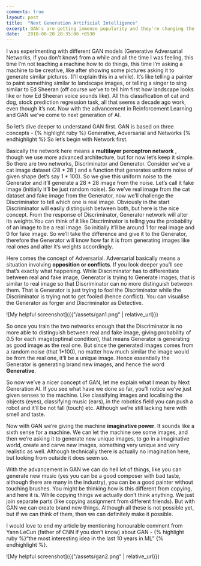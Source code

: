 ```yaml
---
comments: true
layout: post
title:  "Next Generation Artificial Intelligence"
excerpt: GAN's are getting immense popularity and they're changing the way we used to see at Artificial Intelligence
date:   2018-08-20 20:35:06 +0530
---
```


I was experimenting with different GAN models (Generative Adversarial Networks, if you don’t know) from a while and all the time I was feeling, this time I’m not teaching a machine how to do things, this time I’m asking a machine to be creative, like after showing some pictures asking it to generate similar pictures. (I’ll explain this in a while). It’s like telling a painter to paint something similar to landscape images, or telling a singer to sing similar to Ed Sheeran (off course we’ve to tell him first how landscape looks like or how Ed Sheeran voice sounds like). All this classification of cat and dog, stock prediction regression task, all that seems a decade ago work, even though it’s not. Now with the advancement in Reinforcement Learning and GAN we’ve come to next generation of AI.

So let’s dive deeper to understand  GAN first. GAN is based on three concepts - {% highlight ruby %} Generative, Adversarial and Networks {% endhighlight %}
So let’s begin with Network first.

Basically the network here means a <b>multilayer perceptron network</b> , though we use more advanced architecture, but for now let’s keep it simple. So there are two networks, Discriminator and Generator. Consider we’ve a cat image dataset (28 * 28 ) and a function that generates uniform noise of given shape (let’s say 1 * 100). So we give this uniform noise to the Generator and it’ll generate a 28 * 28 image from the noise. Let’s call it fake image (initially it’ll be just random noise). So we’ve real image from the cat dataset and fake image from the Generator, now we’ll challenge the Discriminator to tell which one is real image. Obviously in the start Discriminator will easily distinguish between both, but here is the nice concept. From the response of Discriminator, Generator network will alter its weights.You can think of it like Discriminator is telling you the probability of an image to be a real image. So initially it’ll be around 1 for real image and 0 for fake image. So we’ll take the difference and give it to the Generator, therefore the Generator will know how far it is from generating images like real ones and alter it’s weights accordingly.

Here comes the concept of Adversarial. Adversarial basically means a situation involving <b>opposition or conflicts</b>. If you look deeper you’ll see that’s exactly what happening. While Discriminator has to differentiate between real and fake image, Generator is trying to Generate images, that is similar to real image so that Discriminator can no more distinguish between them. That is Generator is just trying to fool the Discriminator while the Discriminator is trying not to get fooled (hence conflict). You can visualise the Generator as forger and Discriminator as Detective.

![My helpful screenshot]({{"/assets/gan1.png" | relative_url}})

So once you train the two networks enough that the Discriminator is no more able to distinguish between real and fake image, giving probability of 0.5 for each image(optimal condition), that means Generator is generating as good image as the real one. But since the generated images comes from a random noise (that 1*100), no matter how much similar the image would be from the real one, it’ll be a unique image. Hence essentially the Generator is generating brand new images, and hence the word <b>Generative</b>.
 
So now we’ve a nicer concept of GAN, let me explain what I mean by Next Generation AI. If you see what have we done so far, you’ll notice we’ve just given senses to the machine. Like classifying images and localising the objects (eyes), classifying music (ears), in the robotics field you can push a robot and it’ll be not fall (touch) etc. Although we’re still lacking here with smell and taste.

Now with GAN we’re giving the machine <b>imaginative power</b>. It sounds like a sixth sense for a machine. We can let the machine see some images, and then we’re asking it to generate new unique images, to go in a imaginative world, create and carve new images, something very unique and very realistic as well. Although technically there is actually no imagination here, but looking from outside it does seem so.

With the advancement in GAN we can do hell lot of things, like you can generate new music (yes you can be a good composer with bad taste, although there are many in the industry), you can be a good painter without touching brushes. You might be thinking how is this different from copying, and here it is. While copying things we actually don’t think anything. We just join separate parts (like copying assignment from different friends). But with GAN we can create brand new things. Although all these is not possible yet, but if we can think of them, then we can definitely make it possible.

I would love to end my article by mentioning honourable comment from Yann LeCun (father of CNN if you don’t know) about GAN - {% highlight ruby %}“the most interesting idea in the last 10 years in ML” {% endhighlight %}.

![My helpful screenshot]({{"/assets/gan2.png" | relative_url}})